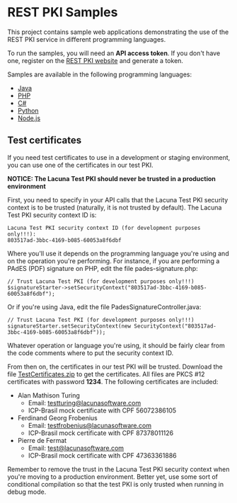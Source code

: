 REST PKI Samples
================

This project contains sample web applications demonstrating the use of the REST PKI service in
different programming languages.

To run the samples, you will need an **API access token**. If you don't have one, register on the
[REST PKI website](https://pki.rest/) and generate a token.

Samples are available in the following programming languages:

* [Java](Java/)
* [PHP](PHP/)
* [C#](CSharp/)
* [Python](Python/)
* [Node.js](NodeJS/)

Test certificates
-----------------

If you need test certificates to use in a development or staging environment, you can
use one of the certificates in our test PKI.

**NOTICE: The Lacuna Test PKI should never be trusted in a production environment**

First, you need to specify in your API calls that the Lacuna Test PKI security context
is to be trusted (naturally, it is not trusted by default). The Lacuna Test PKI security context ID is:

	Lacuna Test PKI security context ID (for development purposes only!!!):
	803517ad-3bbc-4169-b085-60053a8f6dbf

Where you'll use it depends on the programming language you're using and on the operation you're
performing. For instance, if you are performing a PAdES (PDF) signature on PHP, edit the file pades-signature.php:

    // Trust Lacuna Test PKI (for development purposes only!!!)
    $signatureStarter->setSecurityContext("803517ad-3bbc-4169-b085-60053a8f6dbf");
    
Or if you're using Java, edit the file PadesSignatureController.java:

    // Trust Lacuna Test PKI (for development purposes only!!!)
    signatureStarter.setSecurityContext(new SecurityContext("803517ad-3bbc-4169-b085-60053a8f6dbf"));
    
Whatever operation or language you're using, it should be fairly clear from the code comments where to put the security context ID.

From then on, the certificates in our test PKI will be trusted. Download the file [TestCertificates.zip](TestCertificates.zip) to get the certificates. All files are PKCS #12 certificates with password **1234**. The following certificates are included:

* Alan Mathison Turing
    * Email: testturing@lacunasoftware.com
    * ICP-Brasil mock certificate with CPF 56072386105
* Ferdinand Georg Frobenius
    * Email: testfrobenius@lacunasoftware.com
    * ICP-Brasil mock certificate with CPF 87378011126
* Pierre de Fermat
    * Email: test@lacunasoftware.com
    * ICP-Brasil mock certificate with CPF 47363361886

Remember to remove the trust in the Lacuna Test PKI security context when you're moving to a production environment. Better yet, use some sort of conditional compilation so that the test PKI is only trusted when running in debug mode.
